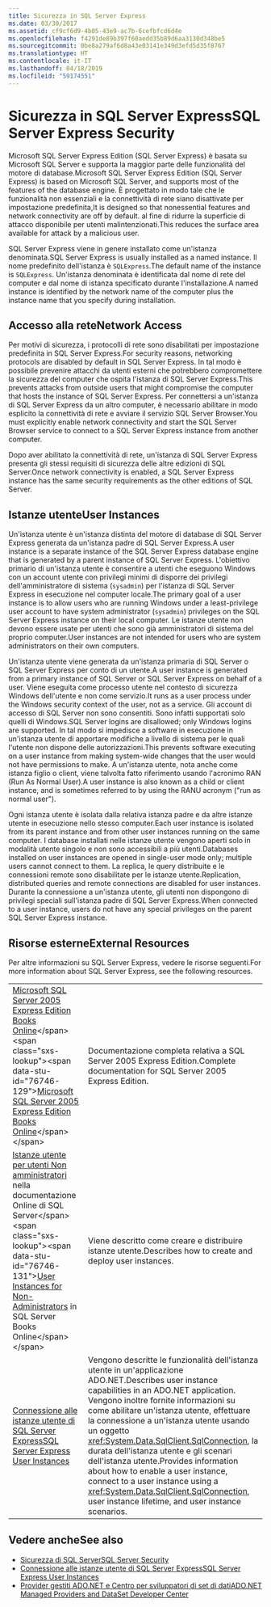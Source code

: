 ```yaml
---
title: Sicurezza in SQL Server Express
ms.date: 03/30/2017
ms.assetid: cf9cf6d9-4b05-43e9-ac7b-6cefbfcd6d4e
ms.openlocfilehash: f4291de89b397f60aedd35b89d6aa3130d348be5
ms.sourcegitcommit: 0be8a279af6d8a43e03141e349d3efd5d35f8767
ms.translationtype: HT
ms.contentlocale: it-IT
ms.lasthandoff: 04/18/2019
ms.locfileid: "59174551"
---
```

# <a name="sql-server-express-security"></a><span data-ttu-id="76746-102">Sicurezza in SQL Server Express</span><span class="sxs-lookup"><span data-stu-id="76746-102">SQL Server Express Security</span></span>
<span data-ttu-id="76746-103">Microsoft SQL Server Express Edition (SQL Server Express) è basata su Microsoft SQL Server e supporta la maggior parte delle funzionalità del motore di database.</span><span class="sxs-lookup"><span data-stu-id="76746-103">Microsoft SQL Server Express Edition (SQL Server Express) is based on Microsoft SQL Server, and supports most of the features of the database engine.</span></span> <span data-ttu-id="76746-104">È progettato in modo tale che le funzionalità non essenziali e la connettività di rete siano disattivate per impostazione predefinita,</span><span class="sxs-lookup"><span data-stu-id="76746-104">It is designed so that nonessential features and network connectivity are off by default.</span></span> <span data-ttu-id="76746-105">al fine di ridurre la superficie di attacco disponibile per utenti malintenzionati.</span><span class="sxs-lookup"><span data-stu-id="76746-105">This reduces the surface area available for attack by a malicious user.</span></span>  
  
 <span data-ttu-id="76746-106">SQL Server Express viene in genere installato come un'istanza denominata.</span><span class="sxs-lookup"><span data-stu-id="76746-106">SQL Server Express is usually installed as a named instance.</span></span> <span data-ttu-id="76746-107">Il nome predefinito dell'istanza è `SQLExpress`.</span><span class="sxs-lookup"><span data-stu-id="76746-107">The default name of the instance is `SQLExpress`.</span></span> <span data-ttu-id="76746-108">Un'istanza denominata è identificata dal nome di rete del computer e dal nome di istanza specificato durante l'installazione.</span><span class="sxs-lookup"><span data-stu-id="76746-108">A named instance is identified by the network name of the computer plus the instance name that you specify during installation.</span></span>  
  
## <a name="network-access"></a><span data-ttu-id="76746-109">Accesso alla rete</span><span class="sxs-lookup"><span data-stu-id="76746-109">Network Access</span></span>  
 <span data-ttu-id="76746-110">Per motivi di sicurezza, i protocolli di rete sono disabilitati per impostazione predefinita in SQL Server Express.</span><span class="sxs-lookup"><span data-stu-id="76746-110">For security reasons, networking protocols are disabled by default in SQL Server Express.</span></span> <span data-ttu-id="76746-111">In tal modo è possibile prevenire attacchi da utenti esterni che potrebbero compromettere la sicurezza del computer che ospita l'istanza di SQL Server Express.</span><span class="sxs-lookup"><span data-stu-id="76746-111">This prevents attacks from outside users that might compromise the computer that hosts the instance of SQL Server Express.</span></span> <span data-ttu-id="76746-112">Per connettersi a un'istanza di SQL Server Express da un altro computer, è necessario abilitare in modo esplicito la connettività di rete e avviare il servizio SQL Server Browser.</span><span class="sxs-lookup"><span data-stu-id="76746-112">You must explicitly enable network connectivity and start the SQL Server Browser service to connect to a SQL Server Express instance from another computer.</span></span>  
  
 <span data-ttu-id="76746-113">Dopo aver abilitato la connettività di rete, un'istanza di SQL Server Express presenta gli stessi requisiti di sicurezza delle altre edizioni di SQL Server.</span><span class="sxs-lookup"><span data-stu-id="76746-113">Once network connectivity is enabled, a SQL Server Express instance has the same security requirements as the other editions of SQL Server.</span></span>  
  
## <a name="user-instances"></a><span data-ttu-id="76746-114">Istanze utente</span><span class="sxs-lookup"><span data-stu-id="76746-114">User Instances</span></span>  
 <span data-ttu-id="76746-115">Un'istanza utente è un'istanza distinta del motore di database di SQL Server Express generata da un'istanza padre di SQL Server Express.</span><span class="sxs-lookup"><span data-stu-id="76746-115">A user instance is a separate instance of the SQL Server Express database engine that is generated by a parent instance of SQL Server Express.</span></span> <span data-ttu-id="76746-116">L'obiettivo primario di un'istanza utente è consentire a utenti che eseguono Windows con un account utente con privilegi minimi di disporre dei privilegi dell'amministratore di sistema (`sysadmin`) per l'istanza di SQL Server Express in esecuzione nel computer locale.</span><span class="sxs-lookup"><span data-stu-id="76746-116">The primary goal of a user instance is to allow users who are running Windows under a least-privilege user account to have system administrator (`sysadmin`) privileges on the SQL Server Express instance on their local computer.</span></span> <span data-ttu-id="76746-117">Le istanze utente non devono essere usate per utenti che sono già amministratori di sistema del proprio computer.</span><span class="sxs-lookup"><span data-stu-id="76746-117">User instances are not intended for users who are system administrators on their own computers.</span></span>  
  
 <span data-ttu-id="76746-118">Un'istanza utente viene generata da un'istanza primaria di SQL Server o SQL Server Express per conto di un utente.</span><span class="sxs-lookup"><span data-stu-id="76746-118">A user instance is generated from a primary instance of SQL Server or SQL Server Express on behalf of a user.</span></span> <span data-ttu-id="76746-119">Viene eseguita come processo utente nel contesto di sicurezza Windows dell'utente e non come servizio.</span><span class="sxs-lookup"><span data-stu-id="76746-119">It runs as a user process under the Windows security context of the user, not as a service.</span></span> <span data-ttu-id="76746-120">Gli account di accesso di SQL Server non sono consentiti. Sono infatti supportati solo quelli di Windows.</span><span class="sxs-lookup"><span data-stu-id="76746-120">SQL Server logins are disallowed; only Windows logins are supported.</span></span> <span data-ttu-id="76746-121">In tal modo si impedisce a software in esecuzione in un'istanza utente di apportare modifiche a livello di sistema per le quali l'utente non dispone delle autorizzazioni.</span><span class="sxs-lookup"><span data-stu-id="76746-121">This prevents software executing on a user instance from making system-wide changes that the user would not have permissions to make.</span></span> <span data-ttu-id="76746-122">A un'istanza utente, nota anche come istanza figlio o client, viene talvolta fatto riferimento usando l'acronimo RAN (Run As Normal User).</span><span class="sxs-lookup"><span data-stu-id="76746-122">A user instance is also known as a child or client instance, and is sometimes referred to by using the RANU acronym ("run as normal user").</span></span>  
  
 <span data-ttu-id="76746-123">Ogni istanza utente è isolata dalla relativa istanza padre e da altre istanze utente in esecuzione nello stesso computer.</span><span class="sxs-lookup"><span data-stu-id="76746-123">Each user instance is isolated from its parent instance and from other user instances running on the same computer.</span></span> <span data-ttu-id="76746-124">I database installati nelle istanze utente vengono aperti solo in modalità utente singolo e non sono accessibili a più utenti.</span><span class="sxs-lookup"><span data-stu-id="76746-124">Databases installed on user instances are opened in single-user mode only; multiple users cannot connect to them.</span></span> <span data-ttu-id="76746-125">La replica, le query distribuite e le connessioni remote sono disabilitate per le istanze utente.</span><span class="sxs-lookup"><span data-stu-id="76746-125">Replication, distributed queries and remote connections are disabled for user instances.</span></span> <span data-ttu-id="76746-126">Durante la connessione a un'istanza utente, gli utenti non dispongono di privilegi speciali sull'istanza padre di SQL Server Express.</span><span class="sxs-lookup"><span data-stu-id="76746-126">When connected to a user instance, users do not have any special privileges on the parent SQL Server Express instance.</span></span>  
  
## <a name="external-resources"></a><span data-ttu-id="76746-127">Risorse esterne</span><span class="sxs-lookup"><span data-stu-id="76746-127">External Resources</span></span>  
 <span data-ttu-id="76746-128">Per altre informazioni su SQL Server Express, vedere le risorse seguenti.</span><span class="sxs-lookup"><span data-stu-id="76746-128">For more information about SQL Server Express, see the following resources.</span></span>  
  
|||  
|-|-|  
|<span data-ttu-id="76746-129">[Microsoft SQL Server 2005 Express Edition Books Online](https://docs.microsoft.com/previous-versions/sql/sql-server-2005/ms165706(v=sql.90))</span><span class="sxs-lookup"><span data-stu-id="76746-129">[Microsoft SQL Server 2005 Express Edition Books Online](https://docs.microsoft.com/previous-versions/sql/sql-server-2005/ms165706(v=sql.90))</span></span>|<span data-ttu-id="76746-130">Documentazione completa relativa a SQL Server 2005 Express Edition.</span><span class="sxs-lookup"><span data-stu-id="76746-130">Complete documentation for SQL Server 2005 Express Edition.</span></span>|  
|<span data-ttu-id="76746-131">[Istanze utente per utenti Non amministratori](https://docs.microsoft.com/previous-versions/sql/sql-server-2008/ms143684(v=sql.100)) nella documentazione Online di SQL Server</span><span class="sxs-lookup"><span data-stu-id="76746-131">[User Instances for Non-Administrators](https://docs.microsoft.com/previous-versions/sql/sql-server-2008/ms143684(v=sql.100)) in SQL Server Books Online</span></span>|<span data-ttu-id="76746-132">Viene descritto come creare e distribuire istanze utente.</span><span class="sxs-lookup"><span data-stu-id="76746-132">Describes how to create and deploy user instances.</span></span>|  
|[<span data-ttu-id="76746-133">Connessione alle istanze utente di SQL Server Express</span><span class="sxs-lookup"><span data-stu-id="76746-133">SQL Server Express User Instances</span></span>](../../../../../docs/framework/data/adonet/sql/sql-server-express-user-instances.md)|<span data-ttu-id="76746-134">Vengono descritte le funzionalità dell'istanza utente in un'applicazione ADO.NET.</span><span class="sxs-lookup"><span data-stu-id="76746-134">Describes user instance capabilities in an ADO.NET application.</span></span> <span data-ttu-id="76746-135">Vengono inoltre fornite informazioni su come abilitare un'istanza utente, effettuare la connessione a un'istanza utente usando un oggetto <xref:System.Data.SqlClient.SqlConnection>, la durata dell'istanza utente e gli scenari dell'istanza utente.</span><span class="sxs-lookup"><span data-stu-id="76746-135">Provides information about how to enable a user instance, connect to a user instance using a <xref:System.Data.SqlClient.SqlConnection>, user instance lifetime, and user instance scenarios.</span></span>|  
  
## <a name="see-also"></a><span data-ttu-id="76746-136">Vedere anche</span><span class="sxs-lookup"><span data-stu-id="76746-136">See also</span></span>

- [<span data-ttu-id="76746-137">Sicurezza di SQL Server</span><span class="sxs-lookup"><span data-stu-id="76746-137">SQL Server Security</span></span>](../../../../../docs/framework/data/adonet/sql/sql-server-security.md)
- [<span data-ttu-id="76746-138">Connessione alle istanze utente di SQL Server Express</span><span class="sxs-lookup"><span data-stu-id="76746-138">SQL Server Express User Instances</span></span>](../../../../../docs/framework/data/adonet/sql/sql-server-express-user-instances.md)
- [<span data-ttu-id="76746-139">Provider gestiti ADO.NET e Centro per sviluppatori di set di dati</span><span class="sxs-lookup"><span data-stu-id="76746-139">ADO.NET Managed Providers and DataSet Developer Center</span></span>](https://go.microsoft.com/fwlink/?LinkId=217917)
